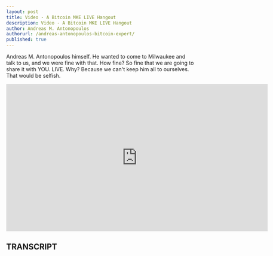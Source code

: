 ```yaml
---
layout: post
title: Video - A Bitcoin MKE LIVE Hangout
description: Video - A Bitcoin MKE LIVE Hangout
author: Andreas M. Antonopoulos
authorurl: /andreas-antonopoulos-bitcoin-expert/
published: true
---
```


<p>Andreas M. Antonopoulos himself. He wanted to come to Milwaukee and talk to us, and we were fine with that. How fine? So fine that we are going to share it with YOU. LIVE. Why? Because we can't keep him all to ourselves. That would be selfish.</p>

<center><iframe width="700" height="394" src="https://www.youtube.com/embed/2b8RDFuLuRc?list=PLPQwGV1aLnTthcG265_FYSaV24hFScvC0" frameborder="0" allowfullscreen></iframe></center>

<h2>TRANSCRIPT</h2>
